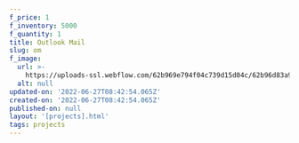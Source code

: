 ```yaml
---
f_price: 1
f_inventory: 5000
f_quantity: 1
title: Outlook Mail
slug: om
f_image:
  url: >-
    https://uploads-ssl.webflow.com/62b969e794f04c739d15d04c/62b96d83a9d7fc6202c84e41_2.png
  alt: null
updated-on: '2022-06-27T08:42:54.065Z'
created-on: '2022-06-27T08:42:54.065Z'
published-on: null
layout: '[projects].html'
tags: projects
---
```



